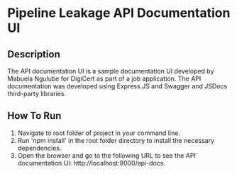 # Pipeline Leakage API Documentation UI

## Description

The API documentation UI is a sample documentation UI developed by Mabuela Ngulube for DigiCert as part of a job application. The API documentation was developed using Express.JS and Swagger and JSDocs third-party libraries.

## How To Run

1. Navigate to root folder of project in your command line.
2. Run 'npm install' in the root folder directory to install the necessary dependencies.
3. Open the browser and go to the following URL to see the API documentation UI: http://localhost:9000/api-docs.
